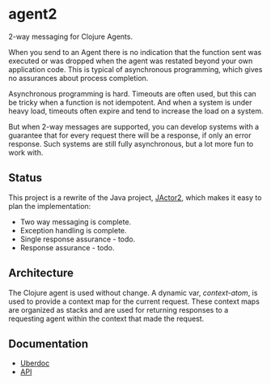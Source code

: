 # agent2
2-way messaging for Clojure Agents.

When you send to an Agent there is no indication that the function
sent was executed or was dropped when the agent was restated beyond
your own application code. This is typical of asynchronous programming,
which gives no assurances about process completion.

Asynchronous programming is hard. Timeouts are often used, but this can
be tricky when a function is not idempotent. And when a system is under
heavy load, timeouts often expire and tend to increase the load on
a system.

But when 2-way messages are supported, you can develop systems with a
guarantee that for every request there will be a response, if only
an error response. Such systems are still fully asynchronous, but a 
lot more fun to work with.

## Status

This project is a rewrite of the Java project, 
[JActor2](https://github.com/laforge49/JActor2), 
which makes it
easy to plan the implementation:

  - Two way messaging is complete.
  - Exception handling is complete.
  - Single response assurance - todo.
  - Response assurance - todo.

## Architecture

The Clojure agent is used without change. A dynamic var, *context-atom*,
is used to provide a context map for the current request. These
context maps are organized as stacks and are used for returning responses
to a requesting agent within the context that made the request.

## Documentation

  - [Uberdoc](http://www.agilewiki.org/projects/agent2/uberdoc.html)
  - [API](http://www.agilewiki.org/projects/agent2/doc/index.html)
  
